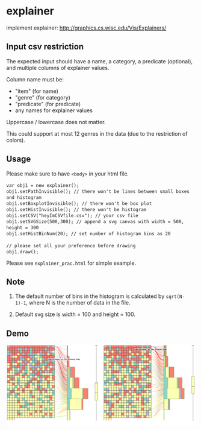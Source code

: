 # explainer
implement explainer: http://graphics.cs.wisc.edu/Vis/Explainers/

## Input csv restriction
The expected input should have a name, a category, a predicate (optional), 
and multiple columns of explainer values.

Column name must be: 
- "item" (for name)
- "genre" (for category)
- "predicate" (for predicate)
- any names for explainer values

Uppercase / lowercase does not matter.

This could support at most 12 genres in the data (due to the restriction of
colors).

## Usage
Please make sure to have `<body>` in your html file.

```
var obj1 = new explainer();
obj1.setPathInvisible(); // there won't be lines between small boxes and histogram
obj1.setBoxplotInvisible(); // there won't be box plot
obj1.setHistInvisible(); // there won't be histogram
obj1.setCSV("heyImCSVfile.csv"); // your csv file
obj1.setSVGSize(500,300); // append a svg canvas with width = 500, height = 300
obj1.setHistBinNum(20); // set number of histogram bins as 20

// please set all your preference before drawing
obj1.draw();

```

Please see `explainer_prac.html` for simple example.

## Note
1. The default number of bins in the histogram is calculated by `sqrt(N-1)-1`, where
N is the number of data in the file.

2. Default svg size is width = 100 and height = 100.

## Demo
![ScreenShot](https://github.com/eyeccc/explainer/blob/master/explainer.png)
